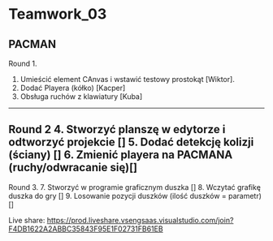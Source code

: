 # Teamwork_03

## PACMAN

Round 1.
1. Umieścić element CAnvas i wstawić testowy prostokąt [Wiktor].
2. Dodać Playera (kółko) [Kacper]
3. Obsługa ruchów z klawiatury [Kuba]
----------
Round 2
4. Stworzyć planszę w edytorze i odtworzyć projekcie []
5. Dodać detekcję kolizji (ściany) []
6. Zmienić playera na PACMANA (ruchy/odwracanie się)[]
----------
Round 3.
7. Stworzyć w programie graficznym duszka []
8. Wczytać grafikę duszka do gry []
9. Losowanie pozycji duszków (ilość duszków = parametr) []

Live share: https://prod.liveshare.vsengsaas.visualstudio.com/join?F4DB1622A2ABBC35843F95E1F02731FB61EB
